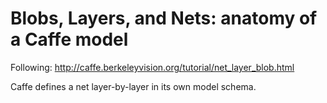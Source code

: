 # Blobs, Layers, and Nets: anatomy of a Caffe model

Following: http://caffe.berkeleyvision.org/tutorial/net_layer_blob.html

Caffe defines a net layer-by-layer in its own model schema.
